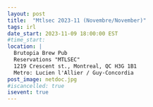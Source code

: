 ```yaml
---
layout: post
title:  "Mtlsec 2023-11 (Novembre/November)"
tags: irl
date_start: 2023-11-09 18:00:00 EST
#time_start:
location: |
  Brutopia Brew Pub
  Reservations "MTLSEC"
  1219 Crescent st., Montreal, QC H3G 1B1
  Metro: Lucien l'Allier / Guy-Concordia
post_image: netdoc.jpg
#iscancelled: true
isevent: true
---
```

